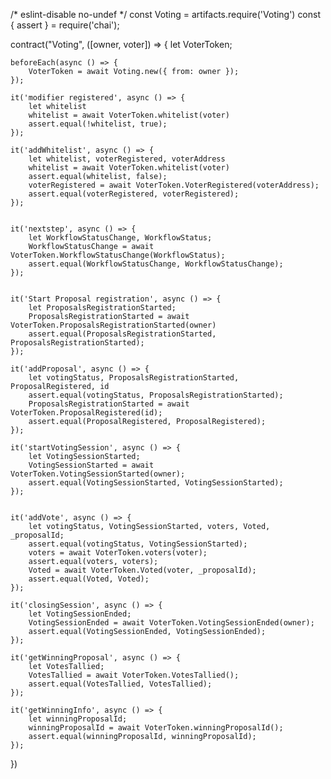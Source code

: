 /* eslint-disable no-undef */
const Voting = artifacts.require('Voting')
const { assert } = require('chai');

contract("Voting", ([owner, voter]) => {
    let VoterToken;

    beforeEach(async () => {
        VoterToken = await Voting.new({ from: owner });
    });

    it('modifier registered', async () => {
        let whitelist
        whitelist = await VoterToken.whitelist(voter)
        assert.equal(!whitelist, true);
    });

    it('addWhitelist', async () => {
        let whitelist, voterRegistered, voterAddress
        whitelist = await VoterToken.whitelist(voter)
        assert.equal(whitelist, false);
        voterRegistered = await VoterToken.VoterRegistered(voterAddress);
        assert.equal(voterRegistered, voterRegistered);
    });


    it('nextstep', async () => {
        let WorkflowStatusChange, WorkflowStatus;
        WorkflowStatusChange = await VoterToken.WorkflowStatusChange(WorkflowStatus);
        assert.equal(WorkflowStatusChange, WorkflowStatusChange);
    });


    it('Start Proposal registration', async () => {
        let ProposalsRegistrationStarted;
        ProposalsRegistrationStarted = await VoterToken.ProposalsRegistrationStarted(owner)
        assert.equal(ProposalsRegistrationStarted, ProposalsRegistrationStarted);
    });

    it('addProposal', async () => {
        let votingStatus, ProposalsRegistrationStarted, ProposalRegistered, id
        assert.equal(votingStatus, ProposalsRegistrationStarted);
        ProposalsRegistrationStarted = await VoterToken.ProposalRegistered(id);
        assert.equal(ProposalRegistered, ProposalRegistered);
    });

    it('startVotingSession', async () => {
        let VotingSessionStarted;
        VotingSessionStarted = await VoterToken.VotingSessionStarted(owner);
        assert.equal(VotingSessionStarted, VotingSessionStarted);
    });


    it('addVote', async () => {
        let votingStatus, VotingSessionStarted, voters, Voted, _proposalId;
        assert.equal(votingStatus, VotingSessionStarted);
        voters = await VoterToken.voters(voter);
        assert.equal(voters, voters);
        Voted = await VoterToken.Voted(voter, _proposalId);
        assert.equal(Voted, Voted);
    });

    it('closingSession', async () => {
        let VotingSessionEnded;
        VotingSessionEnded = await VoterToken.VotingSessionEnded(owner);
        assert.equal(VotingSessionEnded, VotingSessionEnded);
    });

    it('getWinningProposal', async () => {
        let VotesTallied;
        VotesTallied = await VoterToken.VotesTallied();
        assert.equal(VotesTallied, VotesTallied);
    });

    it('getWinningInfo', async () => {
        let winningProposalId;
        winningProposalId = await VoterToken.winningProposalId();
        assert.equal(winningProposalId, winningProposalId);
    });
})
